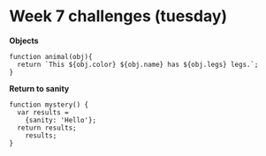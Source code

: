 # Week 7 challenges (tuesday)

**Objects**
```
function animal(obj){
  return `This ${obj.color} ${obj.name} has ${obj.legs} legs.`;
}
```

**Return to sanity**

```
function mystery() {
  var results =
    {sanity: 'Hello'};
  return results;
    results;
}
```
